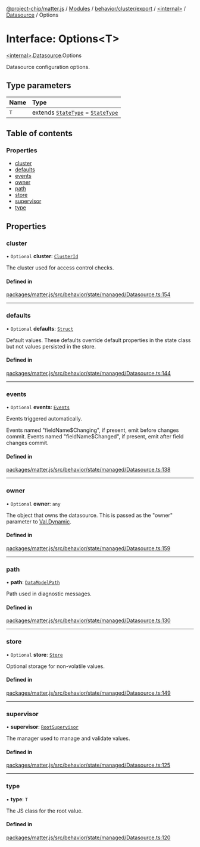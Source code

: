 [@project-chip/matter.js](../README.md) / [Modules](../modules.md) / [behavior/cluster/export](../modules/behavior_cluster_export.md) / [\<internal\>](../modules/behavior_cluster_export._internal_.md) / [Datasource](../modules/behavior_cluster_export._internal_.Datasource.md) / Options

# Interface: Options\<T\>

[\<internal\>](../modules/behavior_cluster_export._internal_.md).[Datasource](../modules/behavior_cluster_export._internal_.Datasource.md).Options

Datasource configuration options.

## Type parameters

| Name | Type |
| :------ | :------ |
| `T` | extends [`StateType`](behavior_cluster_export._internal_.StateType.md) = [`StateType`](behavior_cluster_export._internal_.StateType.md) |

## Table of contents

### Properties

- [cluster](behavior_cluster_export._internal_.Datasource.Options.md#cluster)
- [defaults](behavior_cluster_export._internal_.Datasource.Options.md#defaults)
- [events](behavior_cluster_export._internal_.Datasource.Options.md#events)
- [owner](behavior_cluster_export._internal_.Datasource.Options.md#owner)
- [path](behavior_cluster_export._internal_.Datasource.Options.md#path)
- [store](behavior_cluster_export._internal_.Datasource.Options.md#store)
- [supervisor](behavior_cluster_export._internal_.Datasource.Options.md#supervisor)
- [type](behavior_cluster_export._internal_.Datasource.Options.md#type)

## Properties

### cluster

• `Optional` **cluster**: [`ClusterId`](../modules/datatype_export.md#clusterid)

The cluster used for access control checks.

#### Defined in

[packages/matter.js/src/behavior/state/managed/Datasource.ts:154](https://github.com/project-chip/matter.js/blob/904d0c9b952b91f28a21803759c5e5c66ee4d272/packages/matter.js/src/behavior/state/managed/Datasource.ts#L154)

___

### defaults

• `Optional` **defaults**: [`Struct`](../modules/behavior_cluster_export._internal_.md#struct)

Default values.  These defaults override default properties in the state class but not values persisted in
the store.

#### Defined in

[packages/matter.js/src/behavior/state/managed/Datasource.ts:144](https://github.com/project-chip/matter.js/blob/904d0c9b952b91f28a21803759c5e5c66ee4d272/packages/matter.js/src/behavior/state/managed/Datasource.ts#L144)

___

### events

• `Optional` **events**: [`Events`](behavior_cluster_export._internal_.Datasource.Events.md)

Events triggered automatically.

Events named "fieldName$Changing", if present, emit before changes commit.  Events named "fieldName$Changed",
if present, emit after field changes commit.

#### Defined in

[packages/matter.js/src/behavior/state/managed/Datasource.ts:138](https://github.com/project-chip/matter.js/blob/904d0c9b952b91f28a21803759c5e5c66ee4d272/packages/matter.js/src/behavior/state/managed/Datasource.ts#L138)

___

### owner

• `Optional` **owner**: `any`

The object that owns the datasource.  This is passed as the "owner" parameter to [Val.Dynamic](behavior_cluster_export._internal_.Val.Dynamic.md).

#### Defined in

[packages/matter.js/src/behavior/state/managed/Datasource.ts:159](https://github.com/project-chip/matter.js/blob/904d0c9b952b91f28a21803759c5e5c66ee4d272/packages/matter.js/src/behavior/state/managed/Datasource.ts#L159)

___

### path

• **path**: [`DataModelPath`](behavior_cluster_export._internal_.DataModelPath.md)

Path used in diagnostic messages.

#### Defined in

[packages/matter.js/src/behavior/state/managed/Datasource.ts:130](https://github.com/project-chip/matter.js/blob/904d0c9b952b91f28a21803759c5e5c66ee4d272/packages/matter.js/src/behavior/state/managed/Datasource.ts#L130)

___

### store

• `Optional` **store**: [`Store`](behavior_cluster_export._internal_.Datasource.Store.md)

Optional storage for non-volatile values.

#### Defined in

[packages/matter.js/src/behavior/state/managed/Datasource.ts:149](https://github.com/project-chip/matter.js/blob/904d0c9b952b91f28a21803759c5e5c66ee4d272/packages/matter.js/src/behavior/state/managed/Datasource.ts#L149)

___

### supervisor

• **supervisor**: [`RootSupervisor`](../classes/behavior_cluster_export._internal_.RootSupervisor.md)

The manager used to manage and validate values.

#### Defined in

[packages/matter.js/src/behavior/state/managed/Datasource.ts:125](https://github.com/project-chip/matter.js/blob/904d0c9b952b91f28a21803759c5e5c66ee4d272/packages/matter.js/src/behavior/state/managed/Datasource.ts#L125)

___

### type

• **type**: `T`

The JS class for the root value.

#### Defined in

[packages/matter.js/src/behavior/state/managed/Datasource.ts:120](https://github.com/project-chip/matter.js/blob/904d0c9b952b91f28a21803759c5e5c66ee4d272/packages/matter.js/src/behavior/state/managed/Datasource.ts#L120)
